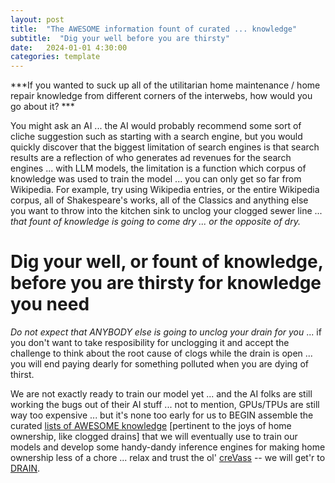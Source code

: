 ```yaml
---
layout: post
title:  "The AWESOME information fount of curated ... knowledge"
subtitle:  "Dig your well before you are thirsty"
date:   2024-01-01 4:30:00
categories: template
---
```


***If you wanted to suck up all of the utilitarian home maintenance / home repair knowledge from different corners of the interwebs, how would you go about it? ***

You might ask an AI ... the AI would probably recommend some sort of cliche suggestion such as starting with a search engine, but you would quickly discover that the biggest limitation of search engines is that search results are a reflection of who generates ad revenues for the search engines ... with LLM models, the limitation is a function which corpus of knowledge was used to train the model ... you can only get so far from Wikipedia. For example, try using Wikipedia entries, or the entire Wikipedia corpus, all of Shakespeare's works, all of the Classics and anything else you want to throw into the kitchen sink to unclog your clogged sewer line ... *that fount of knowledge is going to come dry ... or the opposite of dry.*

# Dig your well, or fount of knowledge, before you are thirsty for knowledge you need

*Do not expect that ANYBODY else is going to unclog your drain for you* ... if you don't want to take resposibility for unclogging it and accept the challenge to think about the root cause of clogs while the drain is open ... you will end paying dearly for something polluted when you are dying of thirst. 

We are not exactly ready to train our model yet ... and the AI folks are still working the bugs out of their AI stuff ... not to mention, GPUs/TPUs are still way too expensive ... but it's none too early for us to BEGIN assemble the curated [lists of AWESOME knowledge](https://crevassorg.github.io/Awesome/) [pertinent to the joys of home ownership, like clogged drains] that we will eventually use to train our models and develop some handy-dandy inference engines for making home ownership less of a chore ... relax and trust the ol' [creVass](http://crevass.org) -- we will get'r to [DRAIN](http://DRAIN.tips).
